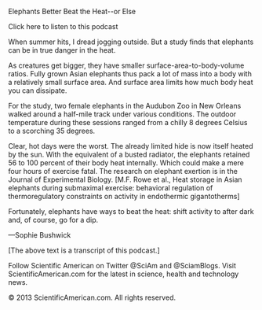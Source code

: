 Elephants Better Beat the Heat--or Else

Click here to listen to this podcast


When summer hits, I dread jogging outside. But a study finds that elephants can be in true danger in the heat.




As creatures get bigger, they have smaller surface-area-to-body-volume ratios. Fully grown Asian elephants thus pack a lot of mass into a body with a relatively small surface area. And surface area limits how much body heat you can dissipate.




For the study, two female elephants in the Audubon Zoo in New Orleans walked around a half-mile track under various conditions. The outdoor temperature during these sessions ranged from a chilly 8 degrees Celsius to a scorching 35 degrees.




Clear, hot days were the worst. The already limited hide is now itself heated by the sun. With the equivalent of a busted radiator, the elephants retained 56 to 100 percent of their body heat internally. Which could make a mere four hours of exercise fatal. The research on elephant exertion is in the Journal of Experimental Biology. [M.F. Rowe et al., Heat storage in Asian elephants during submaximal exercise: behavioral regulation of thermoregulatory constraints on activity in endothermic gigantotherms]




Fortunately, elephants have ways to beat the heat: shift activity to after dark and, of course, go for a dip.




—Sophie Bushwick




[The above text is a transcript of this podcast.]





Follow Scientific American on Twitter @SciAm and @SciamBlogs.
Visit ScientificAmerican.com for the latest in science, health and technology news.

© 2013 ScientificAmerican.com. All rights reserved.

